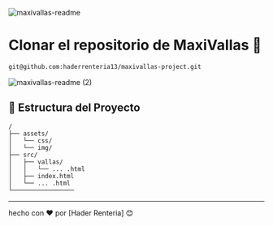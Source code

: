 ![maxivallas-readme](https://github.com/haderrenteria13/maxivallas-project/assets/106301008/23ae79c1-9e16-452b-8baa-940926b2d081)

# Clonar el repositorio de MaxiVallas 🎏

```sh
git@github.com:haderrenteria13/maxivallas-project.git
```

![maxivallas-readme (2)](https://github.com/haderrenteria13/maxivallas-project/assets/106301008/bd61d032-7bd8-4bf9-99d7-7994926be58d)

## 🚀 Estructura del Proyecto

```text
/
├── assets/
│   └── css/
│   └── img/
├── src/
│   ├── vallas/
│   │   └── ... .html
│   ├── index.html
│   └── ... .html
└─────────────────
```
---
hecho con ❤️ por [Hader Renteria] 😊
